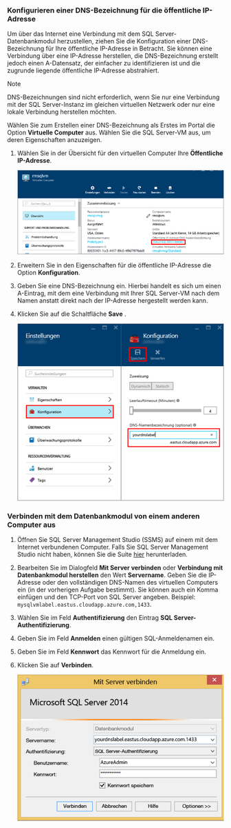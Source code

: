 ### <a name="configure-a-dns-label-for-the-public-ip-address"></a>Konfigurieren einer DNS-Bezeichnung für die öffentliche IP-Adresse

Um über das Internet eine Verbindung mit dem SQL Server-Datenbankmodul herzustellen, ziehen Sie die Konfiguration einer DNS-Bezeichnung für Ihre öffentliche IP-Adresse in Betracht. Sie können eine Verbindung über eine IP-Adresse herstellen, die DNS-Bezeichnung erstellt jedoch einen A-Datensatz, der einfacher zu identifizieren ist und die zugrunde liegende öffentliche IP-Adresse abstrahiert.

> [!NOTE]
> DNS-Bezeichnungen sind nicht erforderlich, wenn Sie nur eine Verbindung mit der SQL Server-Instanz im gleichen virtuellen Netzwerk oder nur eine lokale Verbindung herstellen möchten.

Wählen Sie zum Erstellen einer DNS-Bezeichnung als Erstes im Portal die Option **Virtuelle Computer** aus. Wählen Sie die SQL Server-VM aus, um deren Eigenschaften anzuzeigen.

1. Wählen Sie in der Übersicht für den virtuellen Computer Ihre **Öffentliche IP-Adresse**.

    ![Öffentliche IP-Adresse](./media/virtual-machines-sql-server-connection-steps/rm-public-ip-address.png)

1. Erweitern Sie in den Eigenschaften für die öffentliche IP-Adresse die Option **Konfiguration**.

1. Geben Sie eine DNS-Bezeichnung ein. Hierbei handelt es sich um einen A-Eintrag, mit dem eine Verbindung mit Ihrer SQL Server-VM nach dem Namen anstatt direkt nach der IP-Adresse hergestellt werden kann.

1. Klicken Sie auf die Schaltfläche **Save** .

    ![DNS-Bezeichnung](./media/virtual-machines-sql-server-connection-steps/rm-dns-label.png)

### <a name="connect-to-the-database-engine-from-another-computer"></a>Verbinden mit dem Datenbankmodul von einem anderen Computer aus

1. Öffnen Sie SQL Server Management Studio (SSMS) auf einem mit dem Internet verbundenen Computer. Falls Sie SQL Server Management Studio nicht haben, können Sie die Suite [hier](https://docs.microsoft.com/sql/ssms/download-sql-server-management-studio-ssms) herunterladen.

1. Bearbeiten Sie im Dialogfeld **Mit Server verbinden** oder **Verbindung mit Datenbankmodul herstellen** den Wert **Servername**. Geben Sie die IP-Adresse oder den vollständigen DNS-Namen des virtuellen Computers ein (in der vorherigen Aufgabe bestimmt). Sie können auch ein Komma einfügen und den TCP-Port von SQL Server angeben. Beispiel: `mysqlvmlabel.eastus.cloudapp.azure.com,1433`.

1. Wählen Sie im Feld **Authentifizierung** den Eintrag **SQL Server-Authentifizierung**.

1. Geben Sie im Feld **Anmelden** einen gültigen SQL-Anmeldenamen ein.

1. Geben Sie im Feld **Kennwort** das Kennwort für die Anmeldung ein.

1. Klicken Sie auf **Verbinden**.

    ![SSMS-Verbindung](./media/virtual-machines-sql-server-connection-steps/rm-ssms-connect.png)